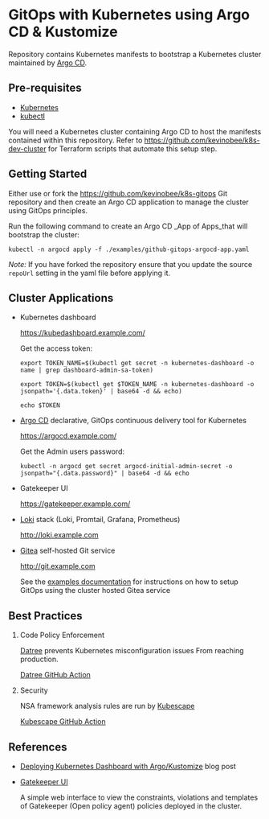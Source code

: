 # GitOps with Kubernetes using Argo CD & Kustomize

Repository contains Kubernetes manifests to bootstrap a Kubernetes cluster maintained by [Argo CD](https://argoproj.github.io/cd/).

## Pre-requisites

* [Kubernetes](https://kubernetes.io/)
* [kubectl](https://kubernetes.io/docs/reference/kubectl/overview/)

You will need a Kubernetes cluster containing Argo CD to host the manifests contained within this repository. Refer to <https://github.com/kevinobee/k8s-dev-cluster> for Terraform scripts that automate this setup step.

## Getting Started

Either use or fork the <https://github.com/kevinobee/k8s-gitops> Git repository and then create an Argo CD application to manage the cluster using GitOps principles.

Run the following command to create an Argo CD _App of Apps_that will bootstrap the cluster:

```Shell
kubectl -n argocd apply -f ./examples/github-gitops-argocd-app.yaml
```

*Note:* If you have forked the repository ensure that you update the source `repoUrl` setting in the yaml file before applying it.

## Cluster Applications

* Kubernetes dashboard

  <https://kubedashboard.example.com/>

  Get the access token:

  ```shell
  export TOKEN_NAME=$(kubectl get secret -n kubernetes-dashboard -o name | grep dashboard-admin-sa-token)

  export TOKEN=$(kubectl get $TOKEN_NAME -n kubernetes-dashboard -o jsonpath='{.data.token}' | base64 -d && echo)

  echo $TOKEN
  ```

* [Argo CD](https://argoproj.github.io/cd/) declarative, GitOps continuous delivery tool for Kubernetes

  <https://argocd.example.com/>

  Get the Admin users password:

  ```shell
  kubectl -n argocd get secret argocd-initial-admin-secret -o jsonpath="{.data.password}" | base64 -d && echo
  ```

* Gatekeeper UI

  <https://gatekeeper.example.com/>

* [Loki](https://grafana.com/oss/loki/) stack (Loki, Promtail, Grafana, Prometheus)

    <http://loki.example.com>

* [Gitea](https://gitea.com/) self-hosted Git service

    <http://git.example.com>

    See the [examples documentation](./examples/README.md) for instructions on how to setup GitOps using the cluster hosted Gitea service

<!--
* [Heimdall](https://heimdall.site/) application dashboard and launcher

    <http://apps.example.com> -->

## Best Practices

1. Code Policy Enforcement

    [Datree](https://www.datree.io/) prevents Kubernetes misconfiguration issues From reaching production.

    [Datree GitHub Action](https://github.com/kevinobee/k8s-gitops/actions/workflows/datree-master-commit-analysis.yml)

1. Security

    NSA framework analysis rules are run by [Kubescape](https://hub.armo.cloud/docs)

    [Kubescape GitHub Action](https://github.com/kevinobee/k8s-gitops/actions/workflows/kubescape-master-commit-analysis.yaml)

## References

* [Deploying Kubernetes Dashboard with Argo/Kustomize](https://www.frakkingsweet.com/deploying-kubernetes-dashboard-with-argo-kustomize/) blog post

* [Gatekeeper UI](https://github.com/krackjack29/gatekeeper-ui)

  A simple web interface to view the constraints, violations and templates of Gatekeeper (Open policy agent) policies deployed in the cluster.
